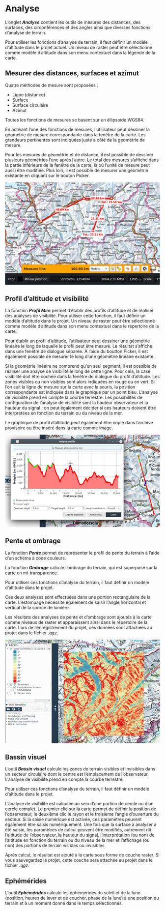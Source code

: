 # Analyse

L’onglet **_Analyse_** contient les outils de mesures des distances, des surfaces, des circonférences et des angles ainsi que diverses fonctions d’analyse de terrain.

Pour utiliser les fonctions d’analyse de terrain, il faut définir un modèle d’altitude dans le projet actuel. Un niveau de raster peut être sélectionné comme modèle d’altitude dans son menu contextuel dans la légende de la carte.

## <a name="sec0"></a>Mesurer des distances, surfaces et azimut

Quatre méthodes de mesure sont proposées :

+ Ligne (distance)
+ Surface
+ Surface circulaire
+ Azimut

Toutes les fonctions de mesures se basent sur un éllipsoïde WGS84.

En activant l’une des fonctions de mesures, l’utilisateur peut dessiner la géométrie de mesure correspondante dans la fenêtre de la carte. Les grandeurs pertinentes sont indiquées juste à côté de la géométrie de mesure.

Pour les mesures de géométrie et de distance, il est possible de dessiner plusieurs géométries l’une après l’autre. Le total des mesures s’affiche dans la partie inférieure de la fenêtre de la carte, là où l’unité de mesure peut aussi être modifiée. Plus loin, il est possible de mesurer une géométrie existante en cliquant sur le bouton Picker.

<img src="../../media/image3.png" />


## <a name="sec1"></a>Profil d’altitude et visibilité

La fonction **_Profil Mire_** permet d’établir des profils d’altitude et de réaliser des analyses de visibilité. Pour utiliser cette fonction, il faut définir un modèle d’altitude dans le projet. Un niveau de raster peut être sélectionné comme modèle d’altitude dans son menu contextuel dans le répertoire de la carte.

Pour établir un profil d’altitude, l’utilisateur peut dessiner une géométrie linéaire le long de laquelle le profil peut être mesuré. Le résultat s’affiche dans une fenêtre de dialogue séparée. À l’aide du boutton Picker, il est également possible de mesurer le long d’une géométrie linéaire existante.

Si la géométrie linéaire ne comprend qu’un seul segment, il est possible de réaliser une anayse de visibilité le long de cette ligne. Pour cela, la case visibilité doit être cochée dans la fenêtre de dialogue du profil d’altitude. Les zones visibles ou non visibles sont alors indiquées en rouge ou en vert. Si l’on suit la ligne de mesure sur la carte avec la souris, la position correspondante est indiquée dans le graphique par un point bleu. L’analyse de visibilité prend en compte la courbe terrestre. Les possibilités de configuration de l’analyse de visibilité sont la hauteur observateur et la hauteur du signal ; on peut également décider si ces hauteurs doivent être interprétées en fonction du terrain ou du niveau de la mer.

Le graphique de profil d’altitude peut également être copié dans l’archive provisoire ou être inséré dans la carte comme image.

<img src="../../media/image4.png" />


## <a name="sec2"></a>Pente et ombrage

La fonction **_Pente_** permet de représenter le profil de pente du terrain à l’aide d’un schéma à code couleurs.

La fonction **_Ombrage_** calcule l’ombrage du terrain, qui est superposé sur la carte en mi-transparence.

Pour utiliser ces fonctions d’analyse du terrain, il faut définir un modèle d’altitude dans le projet.

Ces deux analyses sont effectuées dans une portion rectangulaire de la carte. L’estompage nécessite également de saisir l’angle horizontal et vertical de la source de lumière.

Les résultats des analyses de pente et d’ombrage sont ajoutés à la carte comme niveaux de raster et apparaissent ainsi dans le répertoire de la carte. Lors de l’enregistrement du projet, ces données sont attachées au projet dans le fichier *<nom du projet>.qgz*.

<img src="../../media/image5.png" />


## <a name="sec3"></a>Bassin visuel

L’outil **_Bassin visuel_** calcule les zones de terrain visibles et invisibles dans un secteur circulaire dont le centre est l’emplacement de l’observateur. L’analyse de visibilité prend en compte la courbe terrestre.

Pour utiliser ces fonctions d’analyse du terrain, il faut définir un modèle d’altitude dans le projet.

L’analyse de visibilité est calculée au sein d’une portion de cercle ou d’un cercle complet. Le premier clic sur la carte permet de définir la position de l’observateur, le deuxième clic le rayon et le troisième l’angle d’ouverture du secteur. Si la saisie numérique est activée, ces paramètres peuvent également être saisis numériquement. Une fois que la surface à analyser a été saisie, les paramètres de calcul peuvent être modifiés, autrement dit l’altitude de l’observateur, la hauteur du signal, l’interprétation (ou non) de l’altitude en fonction du terrain ou du niveau de la mer et l’affichage (ou non) des portions de terrain visibles ou invisibles.

Après calcul, le résultat est ajouté à la carte sous forme de couche raster. Si vous sauvegardez le projet, cette couche sera attachée au projet dans le fichier *<nom du projet>.qgz*.


## <a name="sec4"></a>Ephémérides

L'outil **_Ephémérides_** calcule les éphémérides du soleil et de la lune (position, heures de lever et de coucher, phase de la lune) à une position du terrain et à un moment donné dans le temps sélectionnés.
